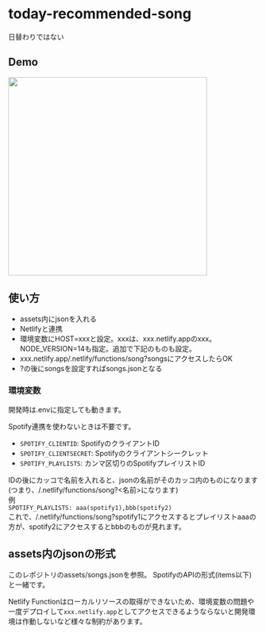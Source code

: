 # today-recommended-song
日替わりではない

## Demo

<img src="https://trs-cutls.netlify.app/.netlify/functions/song?songs" width="400">

## 使い方

* assets内にjsonを入れる
* Netlifyと連携
* 環境変数にHOST=xxxと設定。xxxは、xxx.netlify.appのxxx。NODE_VERSION=14も指定。追加で下記のものも設定。
* xxx.netlify.app/.netlify/functions/song?songsにアクセスしたらOK
* ?の後にsongsを設定すればsongs.jsonとなる

### 環境変数

開発時は.envに指定しても動きます。

Spotify連携を使わないときは不要です。

* `SPOTIFY_CLIENTID`: SpotifyのクライアントID
* `SPOTIFY_CLIENTSECRET`: Spotifyのクライアントシークレット
* `SPOTIFY_PLAYLISTS`: カンマ区切りのSpotifyプレイリストID

IDの後にカッコで名前を入れると、jsonの名前がそのカッコ内のものになります(つまり、/.netlify/functions/song?<名前>になります)  
例  
`SPOTIFY_PLAYLISTS: aaa(spotify1),bbb(spotify2)`  
これで、/.netlify/functions/song?spotify1にアクセスするとプレイリストaaaの方が、spotify2にアクセスするとbbbのものが見れます。

## assets内のjsonの形式

このレポジトリのassets/songs.jsonを参照。
SpotifyのAPIの形式(items以下)と一緒です。

Netlify Functionはローカルリソースの取得ができないため、環境変数の問題や一度デプロイして`xxx.netlify.app`としてアクセスできるようならないと開発環境は作動しないなど様々な制約があります。